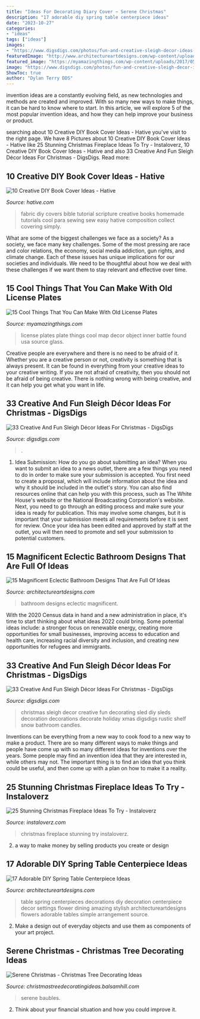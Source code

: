 ```yaml
---
title: "Ideas For Decorating Diary Cover ~ Serene Christmas"
description: "17 adorable diy spring table centerpiece ideas"
date: "2023-10-27"
categories:
- "ideas"
tags: ["ideas"]
images:
- "https://www.digsdigs.com/photos/fun-and-creative-sleigh-decor-ideas-for-christmas-2.jpg"
featuredImage: "http://www.architectureartdesigns.com/wp-content/uploads/2015/03/615-630x945.jpg"
featured_image: "https://myamazingthings.com/wp-content/uploads/2017/05/license-plate-diy-1.jpg"
image: "https://www.digsdigs.com/photos/fun-and-creative-sleigh-decor-ideas-for-christmas-2.jpg"
ShowToc: true
author: "Dylan Terry DDS"
---
```



invention ideas are a constantly evolving field, as new technologies and methods are created and improved. With so many new ways to make things, it can be hard to know where to start. In this article, we will explore 5 of the most popular invention ideas, and how they can help improve your business or product.

	

		
searching about 10 Creative DIY Book Cover Ideas - Hative you've visit to the right page. We have 8 Pictures about 10 Creative DIY Book Cover Ideas - Hative like 25 Stunning Christmas Fireplace Ideas To Try - Instaloverz, 10 Creative DIY Book Cover Ideas - Hative and also 33 Creative And Fun Sleigh Décor Ideas For Christmas - DigsDigs. Read more:
		
    
## 10 Creative DIY Book Cover Ideas - Hative

<img loading=lazy src="https://hative.com/wp-content/uploads/2014/09/diy-book-cover-ideas/5-fabric-cover-for-girls.jpg" onerror="this.onerror=null;this.src='https://tse1.mm.bing.net/th?id=OIP.w-UwCJgV57XciPeJlOUjPQHaJ4&amp;pid=15.1';" alt="10 Creative DIY Book Cover Ideas - Hative">

_Source: hative.com_

>fabric diy covers bible tutorial scripture creative books homemade tutorials cool para sewing sew easy hative composition collect covering simply. 

	

What are some of the biggest challenges we face as a society?
As a society, we face many key challenges. Some of the most pressing are race and color relations, the economy, social media addiction, gun rights, and climate change. Each of these issues has unique implications for our societies and individuals. We need to be thoughtful about how we deal with these challenges if we want them to stay relevant and effective over time.

    
## 15 Cool Things That You Can Make With Old License Plates

<img loading=lazy src="https://myamazingthings.com/wp-content/uploads/2017/05/license-plate-diy-1.jpg" onerror="this.onerror=null;this.src='https://tse1.mm.bing.net/th?id=OIP.HAb5P9_4vZgDe1ku80D6BwHaFi&amp;pid=15.1';" alt="15 Cool Things That You Can Make With Old License Plates">

_Source: myamazingthings.com_

>license plates plate things cool map decor object inner battle found usa source glass. 

	

Creative people are everywhere and there is no need to be afraid of it. Whether you are a creative person or not, creativity is something that is always present. It can be found in everything from your creative ideas to your creative writing. If you are not afraid of creativity, then you should not be afraid of being creative. There is nothing wrong with being creative, and it can help you get what you want in life.

    
## 33 Creative And Fun Sleigh Décor Ideas For Christmas - DigsDigs

<img loading=lazy src="https://www.digsdigs.com/photos/fun-and-creative-sleigh-decor-ideas-for-christmas-2.jpg" onerror="this.onerror=null;this.src='https://tse3.mm.bing.net/th?id=OIP.1UCw-0eBan13AcpDdZklqgAAAA&amp;pid=15.1';" alt="33 Creative And Fun Sleigh Décor Ideas For Christmas - DigsDigs">

_Source: digsdigs.com_

>. 

	

1. Idea Submission: How do you go about submitting an idea?
When you want to submit an idea to a news outlet, there are a few things you need to do in order to make sure your submission is accepted. 
You first need to create a proposal, which will include information about the idea and why it should be included in the outlet's story. You can also find resources online that can help you with this process, such as The White House's website or the National Broadcasting Corporation's website. 
Next, you need to go through an editing process and make sure your idea is ready for publication. This may involve some changes, but it is important that your submission meets all requirements before it is sent for review. 
Once your idea has been edited and approved by staff at the outlet, you will then need to promote and sell your submission to potential customers.

    
## 15 Magnificent Eclectic Bathroom Designs That Are Full Of Ideas

<img loading=lazy src="https://www.architectureartdesigns.com/wp-content/uploads/2016/11/15-Magnificent-Eclectic-Bathroom-Designs-That-Are-Full-Of-Ideas-6-630x886.jpg" onerror="this.onerror=null;this.src='https://tse3.mm.bing.net/th?id=OIP.gYICp1ww-8ykzW0XFe6MiQHaKa&amp;pid=15.1';" alt="15 Magnificent Eclectic Bathroom Designs That Are Full Of Ideas">

_Source: architectureartdesigns.com_

>bathroom designs eclectic magnificent. 

	

With the 2020 Census data in hand and a new administration in place, it's time to start thinking about what ideas 2022 could bring. Some potential ideas include: a stronger focus on renewable energy, creating more opportunities for small businesses, improving access to education and health care, increasing racial diversity and inclusion, and creating new opportunities for refugees and immigrants.

    
## 33 Creative And Fun Sleigh Décor Ideas For Christmas - DigsDigs

<img loading=lazy src="http://www.digsdigs.com/photos/fun-and-creative-sleigh-decor-ideas-for-christmas-11-554x776.jpg" onerror="this.onerror=null;this.src='https://tse3.mm.bing.net/th?id=OIP.WXcljXAyZ6R5v1EmjD74SgHaKX&amp;pid=15.1';" alt="33 Creative And Fun Sleigh Décor Ideas For Christmas - DigsDigs">

_Source: digsdigs.com_

>christmas sleigh decor creative fun decorating sled diy sleds decoration decorations decorate holiday xmas digsdigs rustic shelf snow bathroom candles. 

	

Inventions can be everything from a new way to cook food to a new way to make a product. There are so many different ways to make things and people have come up with so many different ideas for inventions over the years. Some people may find an invention idea that they are interested in, while others may not. The important thing is to find an idea that you think could be useful, and then come up with a plan on how to make it a reality.

    
## 25 Stunning Christmas Fireplace Ideas To Try - Instaloverz

<img loading=lazy src="http://www.instaloverz.com/wp-content/uploads/2017/08/7-Christmas-Fireplace-Ideas.jpg" onerror="this.onerror=null;this.src='https://tse1.mm.bing.net/th?id=OIP.eB2tYACiJoNxnFulTW5RygHaLH&amp;pid=15.1';" alt="25 Stunning Christmas Fireplace Ideas To Try - Instaloverz">

_Source: instaloverz.com_

>christmas fireplace stunning try instaloverz. 

	

2. a way to make money by selling products you create or design

    
## 17 Adorable DIY Spring Table Centerpiece Ideas

<img loading=lazy src="http://www.architectureartdesigns.com/wp-content/uploads/2015/03/615-630x945.jpg" onerror="this.onerror=null;this.src='https://tse2.mm.bing.net/th?id=OIP.Ue9YK14yUbRZ5f3-bQRlbQHaLH&amp;pid=15.1';" alt="17 Adorable DIY Spring Table Centerpiece Ideas">

_Source: architectureartdesigns.com_

>table spring centerpieces decorations diy decoration centerpiece decor settings flower dining amazing stylish architectureartdesigns flowers adorable tables simple arrangement source. 

	

2. Make a design out of everyday objects and use them as components of your art project.

    
## Serene Christmas - Christmas Tree Decorating Ideas

<img loading=lazy src="http://christmastreedecoratingideas.balsamhill.com/wp-content/uploads/2018/02/TreeWindowMedCU-768x1024.jpg" onerror="this.onerror=null;this.src='https://tse3.mm.bing.net/th?id=OIP.rn5e5ubE0IW-XzomzHm90QHaJ4&amp;pid=15.1';" alt="Serene Christmas - Christmas Tree Decorating Ideas">

_Source: christmastreedecoratingideas.balsamhill.com_

>serene baubles. 

	

2. Think about your financial situation and how you could improve it.

